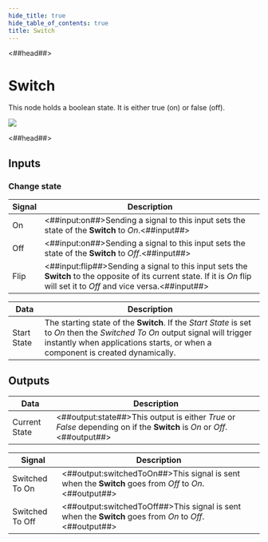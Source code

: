 ```yaml
---
hide_title: true
hide_table_of_contents: true
title: Switch
---
```


<##head##>

# Switch

This node holds a <span className="ndl-data">boolean</span> state. It is either <span className="ndl-data">true</span> (on) or <span className="ndl-data">false</span> (off).

<div className="ndl-image-with-background l">

![](/nodes/logic/switch/switch.gif)

</div>

<##head##>

## Inputs

### Change state

| Signal                                   | Description                                                                                                                                                                 |
| ---------------------------------------- | --------------------------------------------------------------------------------------------------------------------------------------------------------------------------- |
| <span className="ndl-signal">On</span>   | <##input:on##>Sending a signal to this input sets the state of the **Switch** to _On_.<##input##>                                                                           |
| <span className="ndl-signal">Off</span>  | <##input:on##>Sending a signal to this input sets the state of the **Switch** to _Off_.<##input##>                                                                          |
| <span className="ndl-signal">Flip</span> | <##input:flip##>Sending a signal to this input sets the **Switch** to the opposite of its current state. If it is _On_ flip will set it to _Off_ and vice versa.<##input##> |

| Data                                          | Description                                                                                                                                                                                                    |
| --------------------------------------------- | -------------------------------------------------------------------------------------------------------------------------------------------------------------------------------------------------------------- |
| <span className="ndl-data">Start State</span> | The starting state of the **Switch**. If the _Start State_ is set to _On_ then the _Switched To On_ output signal will trigger instantly when applications starts, or when a component is created dynamically. |

## Outputs

| Data                                            | Description                                                                                                            |
| ----------------------------------------------- | ---------------------------------------------------------------------------------------------------------------------- |
| <span className="ndl-data">Current State</span> | <##output:state##>This output is either _True_ or _False_ depending on if the **Switch** is _On_ or _Off_.<##output##> |

| Signal                                              | Description                                                                                            |
| --------------------------------------------------- | ------------------------------------------------------------------------------------------------------ |
| <span className="ndl-signal">Switched To On</span>  | <##output:switchedToOn##>This signal is sent when the **Switch** goes from _Off_ to _On_.<##output##>  |
| <span className="ndl-signal">Switched To Off</span> | <##output:switchedToOff##>This signal is sent when the **Switch** goes from _On_ to _Off_.<##output##> |
